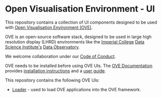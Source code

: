 # Open Visualisation Environment - UI

This repository contains a collection of UI components designed to be used with [Open Visualisation Environment (OVE)](https://github.com/ove/ove).

OVE is an open-source software stack, designed to be used in large high resolution display (LHRD) environments like the [Imperial College](http://www.imperial.ac.uk) [Data Science Institute's](http://www.imperial.ac.uk/data-science/) [Data Observatory](http://www.imperial.ac.uk/data-science/data-observatory/).

We welcome collaboration under our [Code of Conduct](https://github.com/ove/ove-ui/blob/master/CODE_OF_CONDUCT.md).

OVE needs to be installed before using OVE UIs. The [OVE Documentation](https://ove.readthedocs.io/en/stable/) provides [installation instructions](https://ove.readthedocs.io/en/stable/docs/INSTALLATION.html) and a [user guide](https://ove.readthedocs.io/en/stable/docs/USAGE.html).

This repository contains the following OVE UIs:

* [Loader](packages/ove-ui-loader/README.md) - used to load OVE applications into the OVE framework.
